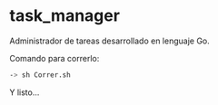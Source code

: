 # task_manager
Administrador de tareas desarrollado en lenguaje Go.

Comando para correrlo:

```bash
-> sh Correr.sh
```

Y listo...
